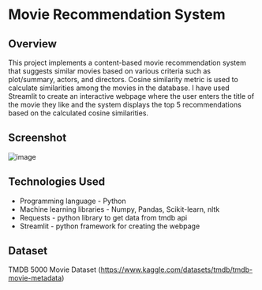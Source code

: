 # Movie Recommendation System
## Overview
This project implements a content-based movie recommendation system that suggests similar movies based on various criteria such as plot/summary, actors, and directors. Cosine similarity metric is used to calculate similarities among the movies in the database. I have used Streamlit to create an interactive webpage where the user enters the title of the movie they like and the system displays the top 5 recommendations based on the calculated cosine similarities.

## Screenshot
![image](https://github.com/hansika-sachdeva/Movie-Recommendation-System/assets/91721473/3b55b5f0-6010-41e9-89d4-669a5364ba45)

## Technologies Used
- Programming language - Python
- Machine learning libraries - Numpy, Pandas, Scikit-learn, nltk
- Requests - python library to get data from tmdb api
- Streamlit - python framework for creating the webpage

## Dataset
TMDB 5000 Movie Dataset (https://www.kaggle.com/datasets/tmdb/tmdb-movie-metadata)
